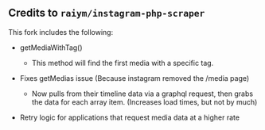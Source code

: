 ## Credits to `raiym/instagram-php-scraper`

This fork includes the following:

- getMediaWithTag()
    - This method will find the first media with a specific tag.

- Fixes getMedias issue (Because instagram removed the /media page)
    - Now pulls from their timeline data via a graphql request, then grabs the data for each array item. (Increases load times, but not by much)

- Retry logic for applications that request media data at a higher rate
